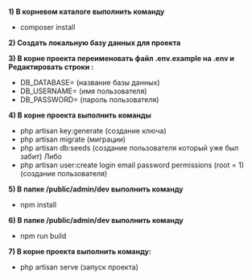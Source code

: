 **1) В корневом каталоге выполнить команду** 
- composer install

**2) Создать локальную базу данных для проекта**

**3) В корне проекта переименовать файл .env.example на .env и
Редактировать строки :**
- DB_DATABASE= (название базы данных)
- DB_USERNAME= (имя пользователя)
- DB_PASSWORD= (пароль пользователя)

**4) В корне проекта выполнить команды** 
- php artisan key:generate (создание ключа)
- php artisan migrate (миграции)
- php artisan db:seeds (создание пользователя который уже был забит) 
Либо
- php artisan user:create login email password permissions (root = 1) (создание пользователя)

**5) В папке /public/admin/dev выполнить команду**
- npm install

**6) В папке /public/admin/dev выполнить команду** 
- npm run build

**7) В корне проекта выполнить команду:**
- php artisan serve (запуск проекта)
